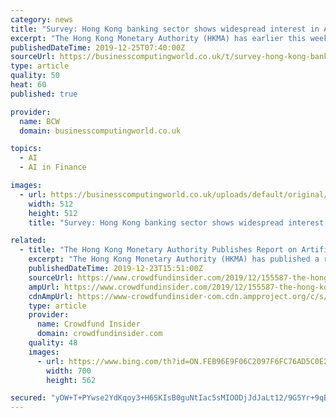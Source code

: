 ```yaml
---
category: news
title: "Survey: Hong Kong banking sector shows widespread interest in AI-based chatbots"
excerpt: "The Hong Kong Monetary Authority (HKMA) has earlier this week published a report on the opportunities and challenges of applying AI technology in the banking industry. The report also shares the result of an industry-wide survey on banks, industry organisations and fintech firms conducted in the third quarter of 2019. This is a companion ..."
publishedDateTime: 2019-12-25T07:40:00Z
sourceUrl: https://businesscomputingworld.co.uk/t/survey-hong-kong-banking-sector-shows-widespread-interest-in-ai-based-chatbots/215670
type: article
quality: 50
heat: 60
published: true

provider:
  name: BCW
  domain: businesscomputingworld.co.uk

topics:
  - AI
  - AI in Finance

images:
  - url: https://businesscomputingworld.co.uk/uploads/default/original/1X/f630a15932336b1cfe94ee76167108be74ef73e8.jpeg
    width: 512
    height: 512
    title: "Survey: Hong Kong banking sector shows widespread interest in AI-based chatbots"

related:
  - title: "The Hong Kong Monetary Authority Publishes Report on Artificial Intelligence and Banking"
    excerpt: "The Hong Kong Monetary Authority (HKMA) has published a report entitled “Reshaping Banking with Artificial Intelligence.” The Report is part of a series of publications on applying AI technology, including Robo-advisors, to the banking industry. Hong Kong has emerged as a top Asian Fintech hub – largely due to the support of policymakers."
    publishedDateTime: 2019-12-23T15:51:00Z
    sourceUrl: https://www.crowdfundinsider.com/2019/12/155587-the-hong-kong-monetary-authority-publishes-report-on-artificial-intelligence-and-banking/
    ampUrl: https://www.crowdfundinsider.com/2019/12/155587-the-hong-kong-monetary-authority-publishes-report-on-artificial-intelligence-and-banking/amp/
    cdnAmpUrl: https://www-crowdfundinsider-com.cdn.ampproject.org/c/s/www.crowdfundinsider.com/2019/12/155587-the-hong-kong-monetary-authority-publishes-report-on-artificial-intelligence-and-banking/amp/
    type: article
    provider:
      name: Crowdfund Insider
      domain: crowdfundinsider.com
    quality: 48
    images:
      - url: https://www.bing.com/th?id=ON.FEB96E9F06C2097F6FC76AD5C0E23EA8
        width: 700
        height: 562

secured: "yOW+T+PYwse2YdKqoy3+H6SKIsB0guNtIac5sMIOODjJdJaLt12/9G5Yr+9qBCC59/4S5TDrNFqZINfEHhW9szDLLUN2Cy/JxHQtNuWpL9ltn7KEih/b421hQWer5vryKd5xJpEtogC9qixMXfrnFJOU+ASOo4vtN4hwWlmojDksno6CNYYpvByCrhlRtlNONIjccywYDbO04ewZVTcr2/vxCnDKi/JxeNcUFtKPd9xLgZzsNsv+QsV4zYlwkhg7qSPEaYXmMZObmNLYMpeEtA==;rcq80dtxvUg74Pp6Ad0BFg=="
---
```



